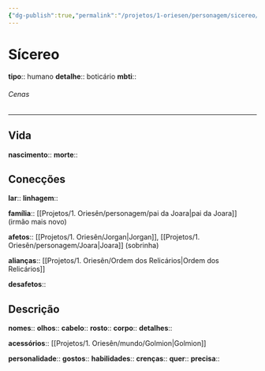 ```yaml
---
{"dg-publish":true,"permalink":"/projetos/1-oriesen/personagem/sicereo/","dgHomeLink":true,"dgPassFrontmatter":false}
---
```



# Sícereo
**tipo**:: humano
**detalhe**:: boticário
**mbti**:: 

###### Cenas



---
## Vida
**nascimento**:: 
**morte**:: 


## Conecções
**lar**:: 
**linhagem**:: 

**família**:: [[Projetos/1. Oriesên/personagem/pai da Joara|pai da Joara]] (irmão mais novo)

**afetos**:: [[Projetos/1. Oriesên/Jorgan|Jorgan]], [[Projetos/1. Oriesên/personagem/Joara|Joara]] (sobrinha)

**alianças**:: [[Projetos/1. Oriesên/Ordem dos Relicários|Ordem dos Relicários]]

**desafetos**:: 


## Descrição
**nomes**:: 
**olhos**:: 
**cabelo**:: 
**rosto**:: 
**corpo**:: 
**detalhes**:: 

**acessórios**:: [[Projetos/1. Oriesên/mundo/Golmion|Golmion]]

**personalidade**:: 
**gostos**:: 
**habilidades**:: 
**crenças**:: 
**quer**:: 
**precisa**:: 